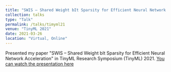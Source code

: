 ```yaml
---
title: "SWIS – Shared Weight bIt Sparsity for Efficient Neural Network Acceleration"
collection: talks
type: "Talk"
permalink: /talks/timyml21
venue: "TinyML 2021"
date: 2021-03-26
location: "Virtual, Online"
---
```



Presented my paper "SWIS – Shared Weight bIt Sparsity for Efficient Neural Network Acceleration" in TinyML Research Symposium (TinyML) 2021.
[You can watch the presentation here](https://www.youtube.com/watch?v=UP-YN7uOALE&list=PLeisuBi-nfBPUlYv7S-0-o-Y2UYAQisYL&index=16)
